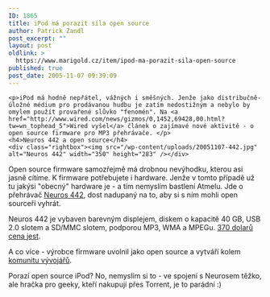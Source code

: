```yaml
---
ID: 1865
title: iPod má porazit síla open source
author: Patrick Zandl
post_excerpt: ""
layout: post
oldlink: >
  https://www.marigold.cz/item/ipod-ma-porazit-sila-open-source
published: true
post_date: 2005-11-07 09:39:09
---
```

	<p>iPod má hodně nepřátel, vážných i směšných. Jenže jako distribučně-úložné médium pro prodávanou hudbu je zatím nedostižným a nebylo by omylem použít provařené slůvko "fenomén". Na <a href="http://www.wired.com/news/gizmos/0,1452,69428,00.html?tw=wn_tophead_5">Wired vyšel</a> článek o zajímavé nové aktivitě - o open source firmware pro MP3 přehrávače. </p>
	<h4>Neuros 442 a open source</h4>
	<div class="rightbox"><img src="/wp-content/uploads/20051107-442.jpg" alt="Neuros 442" width="350" height="283" /></div>	
<p>Open source firmware samozřejmě má drobnou nevýhodku, kterou asi jasně cítíme. K firmware potřebujete i hardware. Jenže v tomto případě už tu jakýsi "obecný" hardware je - a tím nemyslím bastlení Atmelu. Jde o přehrávač <a href="http://www.neurosaudio.com/store/prod_442.asp">Neuros 442</a>, dost nadupaný  na to, aby si s ním mohli open sourceři vyhrát. </p>
	<p>Neuros 442 je vybaven barevným displejem, diskem o kapacitě 40 GB, USB 2.0 slotem a SD/MMC slotem, podporou MP3, WMA a MPEGu. <a href="http://www.buy.com/prod/Neuros_442_Portable_Media_Player_Recorder_MP4_Video_MP3_Photos_40GB/q/loc/111/201701224.html">370 dolarů cena jest</a>.</p>
	<p>A co více - výrobce firmware uvolnil jako open source a vytváří kolem <a href="http://open.neurostechnology.com/">komunitu vývojářů</a>. </p>
	<p>Porazí open source iPod? No, nemyslím si to - ve spojení s Neurosem těžko, ale hračka pro geeky, kteří nakupují přes Torrent, je to parádní :)
</p>